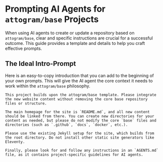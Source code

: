 # Prompting AI Agents for `attogram/base` Projects

When using AI agents to create or update a repository based on `attogram/base`, clear and specific instructions are crucial for a successful outcome. This guide provides a template and details to help you craft effective prompts.

## The Ideal Intro-Prompt

Here is an easy-to-copy introduction that you can add to the beginning of your own prompts. This will give the AI agent the core context it needs to work within the `attogram/base` philosophy.

```
This project builds upon the attogram/base template. Please integrate the new website content without removing the core base repository files or structure.

The main homepage for the site is `README.md`, and all new content should be linked from there. You can create new directories for your content as needed, but please do not modify the core `base` files and directories (such as `.github`, `docs`, `docker`, etc.).

Please use the existing Jekyll setup for the site, which builds from the root directory. Do not install other static site generators like Eleventy.

Finally, please look for and follow any instructions in an `AGENTS.md` file, as it contains project-specific guidelines for AI agents.
```
